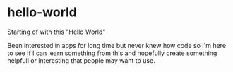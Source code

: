 # hello-world
Starting of with this "Hello World"

Been interested in apps for long time but never knew how code so I'm here to see if I can learn something from this and hopefully create something helpfull or interesting that people may want to use.
